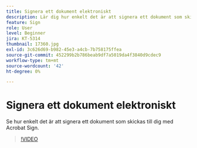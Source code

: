 ```yaml
---
title: Signera ett dokument elektroniskt
description: Lär dig hur enkelt det är att signera ett dokument som skickas till dig med Acrobat Sign
feature: Sign
role: User
level: Beginner
jira: KT-5314
thumbnail: 17360.jpg
exl-id: 3c626d69-b982-45e3-a4cb-7b758175ffea
source-git-commit: 452299b2b786beab9df7a5019da4f3840d9cdec9
workflow-type: tm+mt
source-wordcount: '42'
ht-degree: 0%

---
```


# Signera ett dokument elektroniskt

Se hur enkelt det är att signera ett dokument som skickas till dig med Acrobat Sign.

>[!VIDEO](https://video.tv.adobe.com/v/344217?quality=12&learn=on&hidetitle=true)
